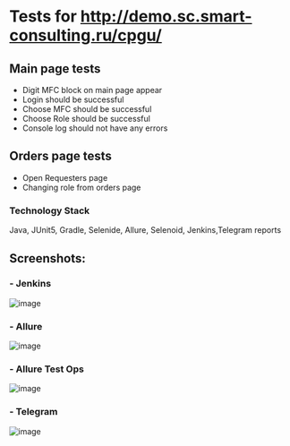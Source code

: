 # Tests for http://demo.sc.smart-consulting.ru/cpgu/
## Main page tests
- Digit MFC block on main page appear
- Login should be successful 
- Choose MFC should be successful
- Choose Role should be successful
- Console log should not have any errors
## Orders page tests
- Open Requesters page
- Changing role from orders page
### Technology Stack
Java, JUnit5, Gradle, Selenide, Allure, Selenoid, Jenkins,Telegram reports
## Screenshots:

### - Jenkins
![image](https://user-images.githubusercontent.com/30008212/111575420-eafff880-87e0-11eb-9e88-2843c42858d8.jpg)

### - Allure
![image](https://user-images.githubusercontent.com/30008212/111575543-2bf80d00-87e1-11eb-9157-b005de2291f6.jpg)

### - Allure Test Ops
![image](https://user-images.githubusercontent.com/30008212/111575690-85603c00-87e1-11eb-8ca7-93eea5000068.jpg)

### - Telegram
![image](https://user-images.githubusercontent.com/30008212/111575769-ade83600-87e1-11eb-93eb-290055cc875c.jpg)




